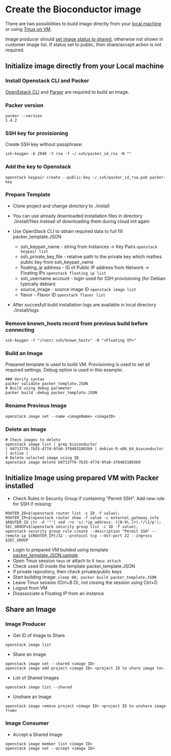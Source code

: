 # Create the Bioconductor image

There are two possibilities to build image directly from your [local machine](#initialize-image-directly-from-your-local-machine) or using [Tmux on VM](#initialize-image-using-prepared-vm-with-packer-installed).

Image producer should [set image status to shared](#share-an-image), otherwise not shown in customer image list. If status set to public, then share/accept action is not required.

## Initialize image directly from your Local machine

### Install Openstack CLI and Packer

[OpenSstack CLI](https://cloud.gitlab-pages.ics.muni.cz/documentation/cli/) and [Parser](https://www.packer.io/docs/builders/openstack.html) are required to build an image.

### Packer version

```
packer --version
1.4.2
```

### SSH key for provisioning

Create SSH key without passphrase:
```
ssh-keygen -b 2048 -t rsa -f ~/.ssh/packer_id_rsa -N ""
```

### Add the key to Openstack

```
openstack keypair create --public-key ~/.ssh/packer_id_rsa.pub packer-key
```

### Prepare Template

* Clone project and change directory to ./install
* You can use already downloaded installation files in directory ./install/files instead of downloading them during cloud init again
* Use OpenStack CLI to obtain required data to full fill packer_template.JSON
    * ssh_keypair_name - string from Instances -> Key Pairs `openstack keypair list`
    * ssh_private_key_file - relative path to the private key which mathes public key from ssh_keypair_name
    * floating_ip address - ID of Public IP address from Network -> Floating IPs `openstack floating ip list`
    * ssh_username account - login used for SSH provisioning (for Debian typically debian)
    * source_image - source image ID `openstack image list`
    * flavor - Flavor ID `openstack flavor list`

* After succesfull build installation logs are available in local directory ./install/logs

### Remove known_hosts record from previous build before connecting

```
ssh-keygen -f "/root/.ssh/known_hosts" -R "<Floating IP>"
```

### Build an Image

Prepared template is used to build VM. Provisioning is used to set all required settings.
Debug option is used in this example:
```
### Verify syntax
packer validate packer_template.JSON
# Build using debug parameter
packer build -debug packer_template.JSON
```

### Rename Previous Image

```
openstack image set --name <imageName> <imageID>
```

### Delete an Image

```
# Check images to delete
openstack image list | grep bioconductor
| b97137f6-7b35-477d-9fa0-3f84031803b9 | debian-9-x86_64_bioconductor                | active |
# Delete selected image using ID
openstack image delete b97137f6-7b35-477d-9fa0-3f84031803b9
```

## Initialize Image using prepared VM with Packer installed

* Check Rules in Security Group if containing "Permit SSH". Add new rule for SSH if missing:
```
ROUTER_ID=$(openstack router list -c ID -f value);
ROUTER_IP=$(openstack router show -f value -c external_gateway_info $ROUTER_ID |tr -d '"'| sed -rn 's/.*ip_address: ([0-9\.]+).*/\1/p');
SEC_GROUP=$(openstack security group list -c ID -f value);
openstack security group rule create --description "Permit SSH" --remote-ip ${ROUTER_IP}/32 --protocol tcp --dst-port 22 --ingress $SEC_GROUP
```

* Login to prepared VM builded using template [packer_template.JSON.sample](./../../packer_master/packer_template.JSON.sample)
* Open Tmux session `tmux` or attach to it `tmux attach`
* Check used ID inside the template packer_template.JSON
* If private repository, then check private/public keys
* Start building image: `sleep 80; packer build packer_template.JSON`
* Leave Tmux session (Ctrl+B D), not closing the session using Ctrl+D
* Logout from VM
* Disassociate a Floating IP from an instance


## Share an Image

### Image Producer

* Get ID of Image to Share
```
openstack image list
```

* Share an Image
```
openstack image set --shared <image ID>
openstack image add project <image ID> <project ID to share image to>
```

* List of Shared Images
```
openstack image list --shared
```

* Unshare an Image
```
openstack image remove project <image ID> <project ID to unshare image from>
```

### Image Consumer

* Accept a Shared Image
```
openstack image member list <image ID>
openstack image set --accept <image ID>
```

